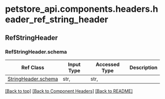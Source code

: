 # petstore_api.components.headers.header_ref_string_header
## RefStringHeader
### <a id="header_ref_string_headerschema" >RefStringHeader.schema</a>
Ref Class | Input Type | Accessed Type | Description
--------- | ---------- | ------------- | ------------
[StringHeader.schema](../../components/headers/header_string_header.md#header_string_headerschema) | str,  | str,  | 

[[Back to top]](#top) [[Back to Component Headers]](../../../README.md#Component-Headers) [[Back to README]](../../../README.md)
